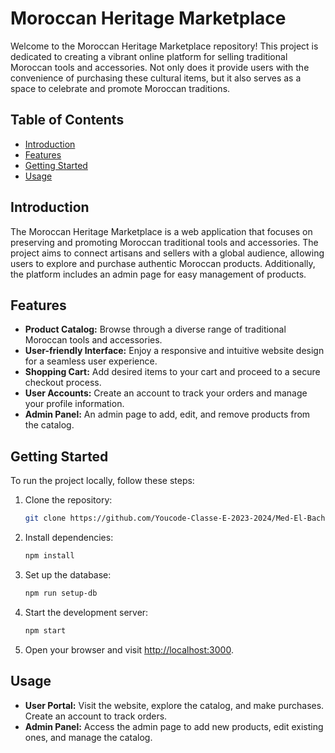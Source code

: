 # Moroccan Heritage Marketplace

Welcome to the Moroccan Heritage Marketplace repository! This project is dedicated to creating a vibrant online platform for selling traditional Moroccan tools and accessories. Not only does it provide users with the convenience of purchasing these cultural items, but it also serves as a space to celebrate and promote Moroccan traditions.

## Table of Contents

- [Introduction](#introduction)
- [Features](#features)
- [Getting Started](#getting-started)
- [Usage](#usage)

## Introduction

The Moroccan Heritage Marketplace is a web application that focuses on preserving and promoting Moroccan traditional tools and accessories. The project aims to connect artisans and sellers with a global audience, allowing users to explore and purchase authentic Moroccan products. Additionally, the platform includes an admin page for easy management of products.

## Features

- **Product Catalog:** Browse through a diverse range of traditional Moroccan tools and accessories.
- **User-friendly Interface:** Enjoy a responsive and intuitive website design for a seamless user experience.
- **Shopping Cart:** Add desired items to your cart and proceed to a secure checkout process.
- **User Accounts:** Create an account to track your orders and manage your profile information.
- **Admin Panel:** An admin page to add, edit, and remove products from the catalog.

## Getting Started

To run the project locally, follow these steps:

1. Clone the repository:

    ```bash
    git clone https://github.com/Youcode-Classe-E-2023-2024/Med-El-Bachiri_Fil_Rouge.git
    ```

2. Install dependencies:

    ```bash
    npm install
    ```

3. Set up the database:

    ```bash
    npm run setup-db
    ```

4. Start the development server:

    ```bash
    npm start
    ```

5. Open your browser and visit [http://localhost:3000](http://localhost:3000).

## Usage

- **User Portal:** Visit the website, explore the catalog, and make purchases. Create an account to track orders.
- **Admin Panel:** Access the admin page to add new products, edit existing ones, and manage the catalog.
